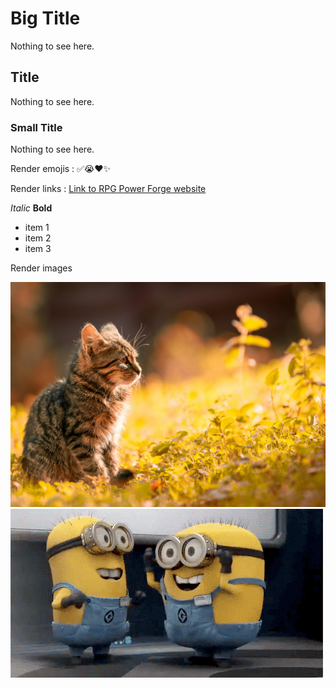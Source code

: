 # Big Title
Nothing to see here.

## Title
Nothing to see here.

### Small Title
Nothing to see here.

Render emojis : ✅😭❤️✨

Render links : [Link to RPG Power Forge website](https://rpgpowerforge.com/)

*Italic* **Bold**

- item 1
- item 2
- item 3

Render images

![cat.jpg](./cat.jpg)
![minion.gif](./minion.gif)